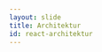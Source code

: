 ```yaml
---
layout: slide
title: Architektur
id: react-architektur
---
```

<section markdown="1">
</section>

<section markdown="1">
</section>
